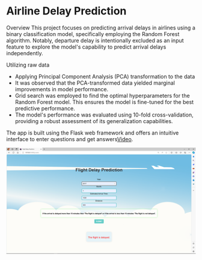 # Airline Delay Prediction
Overview
This project focuses on predicting arrival delays in airlines using a binary classification model, specifically employing the Random Forest algorithm. Notably, departure delay is intentionally excluded as an input feature to explore the model's capability to predict arrival delays independently.

Utilizing raw data
- Applying Principal Component Analysis (PCA) transformation to the data
- It was observed that the PCA-transformed data yielded marginal improvements in model performance.
- Grid search was employed to find the optimal hyperparameters for the Random Forest model. This ensures the model is fine-tuned for the best predictive performance.
- The model's performance was evaluated using 10-fold cross-validation, providing a robust assessment of its generalization capabilities.

The app is built using the Flask web framework and offers an intuitive interface to enter questions and get answers[Video](https://drive.google.com/file/d/1jOVZH4nUHl-4o3PGauEOlcPz-bVlRftE/view?usp=sharing).

![Image Alt Text](https://github.com/ThaminduSulakshana/Airline-delay-prediction/blob/b720f0b326667b92f91c274c0a7f424597cdd8ee/Screenshot%20(282).png)
